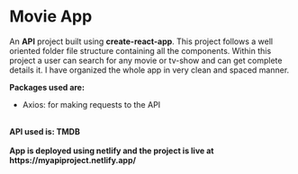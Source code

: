 <h1>Movie App</h1>

<p>An <b>API</b> project built using <b>create-react-app</b>. This project follows a well oriented folder file structure containing all the components.
  Within this project a user can search for any movie or tv-show and can get complete details it.
  I have organized the whole app in very clean and spaced manner.
  
  <br/>
  
 <b>Packages used are:</b>
 <ul>
  <li>Axios: for making requests to the API</li>
</ul>


<br/>

<b>
  API used is: TMDB
</b>

<br/>
<br/>


<b>
  App is deployed using netlify and the project is live at https://myapiproject.netlify.app/
</b>
